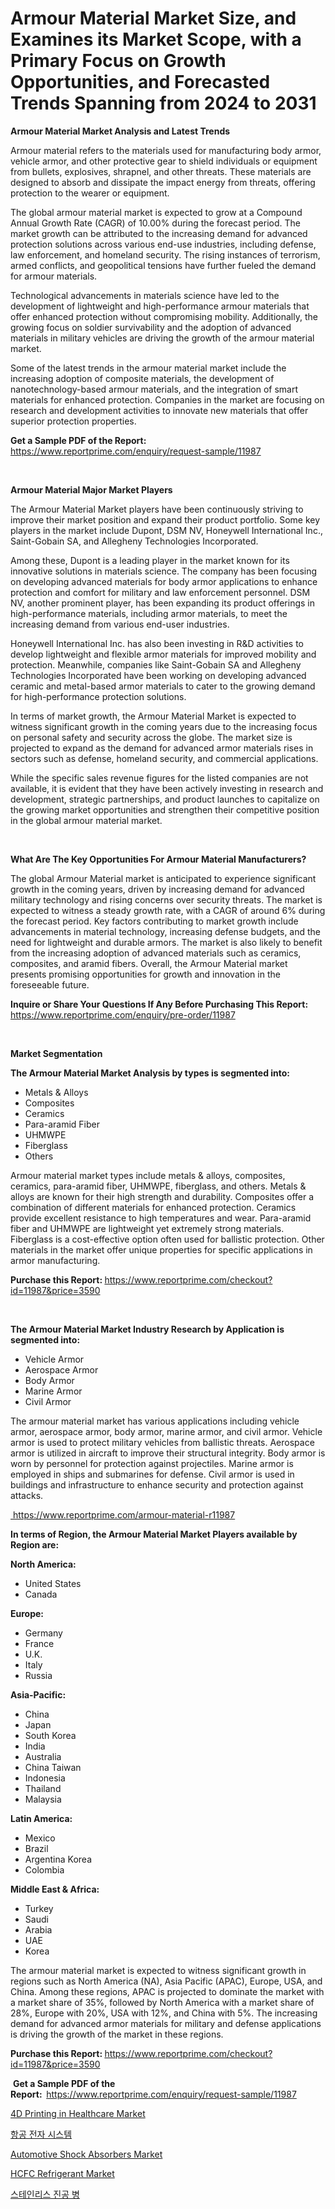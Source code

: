 <p><h1>Armour Material Market Size, and Examines its Market Scope, with a Primary Focus on Growth Opportunities, and Forecasted Trends Spanning from 2024 to 2031</h1></p><p><strong>Armour Material Market Analysis and Latest Trends</strong></p>
<p><p>Armour material refers to the materials used for manufacturing body armor, vehicle armor, and other protective gear to shield individuals or equipment from bullets, explosives, shrapnel, and other threats. These materials are designed to absorb and dissipate the impact energy from threats, offering protection to the wearer or equipment.</p><p>The global armour material market is expected to grow at a Compound Annual Growth Rate (CAGR) of 10.00% during the forecast period. The market growth can be attributed to the increasing demand for advanced protection solutions across various end-use industries, including defense, law enforcement, and homeland security. The rising instances of terrorism, armed conflicts, and geopolitical tensions have further fueled the demand for armour materials.</p><p>Technological advancements in materials science have led to the development of lightweight and high-performance armour materials that offer enhanced protection without compromising mobility. Additionally, the growing focus on soldier survivability and the adoption of advanced materials in military vehicles are driving the growth of the armour material market.</p><p>Some of the latest trends in the armour material market include the increasing adoption of composite materials, the development of nanotechnology-based armour materials, and the integration of smart materials for enhanced protection. Companies in the market are focusing on research and development activities to innovate new materials that offer superior protection properties.</p></p>
<p><strong>Get a Sample PDF of the Report:&nbsp;</strong> <a href="https://www.reportprime.com/enquiry/request-sample/11987">https://www.reportprime.com/enquiry/request-sample/11987</a></p>
<p>&nbsp;</p>
<p><strong>Armour Material Major Market Players</strong></p>
<p><p>The Armour Material Market players have been continuously striving to improve their market position and expand their product portfolio. Some key players in the market include Dupont, DSM NV, Honeywell International Inc., Saint-Gobain SA, and Allegheny Technologies Incorporated.</p><p>Among these, Dupont is a leading player in the market known for its innovative solutions in materials science. The company has been focusing on developing advanced materials for body armor applications to enhance protection and comfort for military and law enforcement personnel. DSM NV, another prominent player, has been expanding its product offerings in high-performance materials, including armor materials, to meet the increasing demand from various end-user industries.</p><p>Honeywell International Inc. has also been investing in R&D activities to develop lightweight and flexible armor materials for improved mobility and protection. Meanwhile, companies like Saint-Gobain SA and Allegheny Technologies Incorporated have been working on developing advanced ceramic and metal-based armor materials to cater to the growing demand for high-performance protection solutions.</p><p>In terms of market growth, the Armour Material Market is expected to witness significant growth in the coming years due to the increasing focus on personal safety and security across the globe. The market size is projected to expand as the demand for advanced armor materials rises in sectors such as defense, homeland security, and commercial applications.</p><p>While the specific sales revenue figures for the listed companies are not available, it is evident that they have been actively investing in research and development, strategic partnerships, and product launches to capitalize on the growing market opportunities and strengthen their competitive position in the global armour material market.</p></p>
<p>&nbsp;</p>
<p><strong>What Are The Key Opportunities For Armour Material Manufacturers?</strong></p>
<p><p>The global Armour Material market is anticipated to experience significant growth in the coming years, driven by increasing demand for advanced military technology and rising concerns over security threats. The market is expected to witness a steady growth rate, with a CAGR of around 6% during the forecast period. Key factors contributing to market growth include advancements in material technology, increasing defense budgets, and the need for lightweight and durable armors. The market is also likely to benefit from the increasing adoption of advanced materials such as ceramics, composites, and aramid fibers. Overall, the Armour Material market presents promising opportunities for growth and innovation in the foreseeable future.</p></p>
<p><strong>Inquire or Share Your Questions If Any Before Purchasing This Report:</strong> <a href="https://www.reportprime.com/enquiry/pre-order/11987">https://www.reportprime.com/enquiry/pre-order/11987</a></p>
<p>&nbsp;</p>
<p><strong>Market Segmentation</strong></p>
<p><strong>The Armour Material Market Analysis by types is segmented into:</strong></p>
<p><ul><li>Metals & Alloys</li><li>Composites</li><li>Ceramics</li><li>Para-aramid Fiber</li><li>UHMWPE</li><li>Fiberglass</li><li>Others</li></ul></p>
<p><p>Armour material market types include metals & alloys, composites, ceramics, para-aramid fiber, UHMWPE, fiberglass, and others. Metals & alloys are known for their high strength and durability. Composites offer a combination of different materials for enhanced protection. Ceramics provide excellent resistance to high temperatures and wear. Para-aramid fiber and UHMWPE are lightweight yet extremely strong materials. Fiberglass is a cost-effective option often used for ballistic protection. Other materials in the market offer unique properties for specific applications in armor manufacturing.</p></p>
<p><strong>Purchase this Report:&nbsp;</strong><a href="https://www.reportprime.com/checkout?id=11987&price=3590">https://www.reportprime.com/checkout?id=11987&price=3590</a></p>
<p>&nbsp;</p>
<p><strong>The Armour Material Market Industry Research by Application is segmented into:</strong></p>
<p><ul><li>Vehicle Armor</li><li>Aerospace Armor</li><li>Body Armor</li><li>Marine Armor</li><li>Civil Armor</li></ul></p>
<p><p>The armour material market has various applications including vehicle armor, aerospace armor, body armor, marine armor, and civil armor. Vehicle armor is used to protect military vehicles from ballistic threats. Aerospace armor is utilized in aircraft to improve their structural integrity. Body armor is worn by personnel for protection against projectiles. Marine armor is employed in ships and submarines for defense. Civil armor is used in buildings and infrastructure to enhance security and protection against attacks.</p></p>
<p><a href="https://www.reportprime.com/armour-material-r11987">&nbsp;https://www.reportprime.com/armour-material-r11987</a></p>
<p><strong>In terms of Region, the Armour Material Market Players available by Region are:</strong></p>
<p>
    <p> <strong> North America: </strong>
        <ul>
            <li>United States</li>
            <li>Canada</li>
        </ul>
        </p> 
    <p> <strong> Europe: </strong>
        <ul>
            <li>Germany</li>
            <li>France</li>
            <li>U.K.</li>
            <li>Italy</li>
            <li>Russia</li>
        </ul>
        </p> 
    <p> <strong> Asia-Pacific: </strong>
        <ul>
            <li>China</li>
            <li>Japan</li>
            <li>South Korea</li>
            <li>India</li>
            <li>Australia</li>
            <li>China Taiwan</li>
            <li>Indonesia</li>
            <li>Thailand</li>
            <li>Malaysia</li>
        </ul>
        </p> 
    <p> <strong> Latin America: </strong>
        <ul>
            <li>Mexico</li>
            <li>Brazil</li>
            <li>Argentina Korea</li>
            <li>Colombia</li>
        </ul>
        </p> 
    <p> <strong> Middle East & Africa: </strong>
        <ul>
            <li>Turkey</li>
            <li>Saudi</li>
            <li>Arabia</li>
            <li>UAE</li>
            <li>Korea</li>
        </ul>
    </p>
    </p>
<p><p>The armour material market is expected to witness significant growth in regions such as North America (NA), Asia Pacific (APAC), Europe, USA, and China. Among these regions, APAC is projected to dominate the market with a market share of 35%, followed by North America with a market share of 28%, Europe with 20%, USA with 12%, and China with 5%. The increasing demand for advanced armor materials for military and defense applications is driving the growth of the market in these regions.</p></p>
<p><strong>Purchase this Report: </strong><a href="https://www.reportprime.com/checkout?id=11987&price=3590">https://www.reportprime.com/checkout?id=11987&price=3590</a></p>
<p>&nbsp;<strong>Get a Sample PDF of the Report:&nbsp;&nbsp;</strong><a href="https://www.reportprime.com/enquiry/request-sample/11987">https://www.reportprime.com/enquiry/request-sample/11987</a></p>
<p><strong></strong></p>
<p><p><a href="https://issuu.com/reportprime-2/docs/4d-printing-in-healthcare-market-size-2030.pptx">4D Printing in Healthcare Market</a></p><p><a href="https://medium.com/@othaleffler66/%EB%B9%84%ED%96%89%EC%9E%A5%EC%B9%98-%EC%8B%9C%EC%8A%A4%ED%85%9C-%EC%8B%9C%EC%9E%A5-%EC%A1%B0%EC%82%AC-%EB%B0%8F-%EC%82%B0%EC%97%85-%EC%A7%84%ED%99%94-%EB%B0%8F-2031%EB%85%84%EA%B9%8C%EC%A7%80%EC%9D%98-%EC%98%88%EC%B8%A1-fd6d2b21092a">항공 전자 시스템</a></p><p><a href="https://medium.com/@jameshuggin/automotive-shock-absorbers-industry-analysis-report-its-market-size-growing-with-a-cagr-of-6-9-38d28a09faa9">Automotive Shock Absorbers Market</a></p><p><a href="https://github.com/gdfhhhj/Market-Research-Report-List-5/blob/main/hcfc-refrigerant-market.md">HCFC Refrigerant Market</a></p><p><a href="https://medium.com/@othaleffler66/%EC%8A%A4%ED%85%8C%EC%9D%B8%EB%A0%88%EC%8A%A4-%EC%8A%A4%ED%8B%B8-%EC%A7%84%EA%B3%B5-%EB%B3%91-%EC%8B%9C%EC%9E%A5-%EA%B7%9C%EB%AA%A8-%EC%84%B1%EC%9E%A5-%EB%B0%8F-%EC%8B%9C%EC%9E%A5-%EB%B6%84%ED%95%A0-%EB%B0%8F-%EC%A7%80%EC%97%AD%EC%A0%81-%ED%86%B5%EC%B0%B0%EB%A0%A5-%EB%B0%8F-2031%EB%85%84%EA%B9%8C%EC%A7%80%EC%9D%98-%EC%98%88%EC%B8%A1%EC%97%90-%EB%8C%80%ED%95%9C-%EC%82%B0%EC%97%85-%EB%B6%84%EC%84%9D-3b7ce37cc6a7">스테인리스 진공 병</a></p></p>